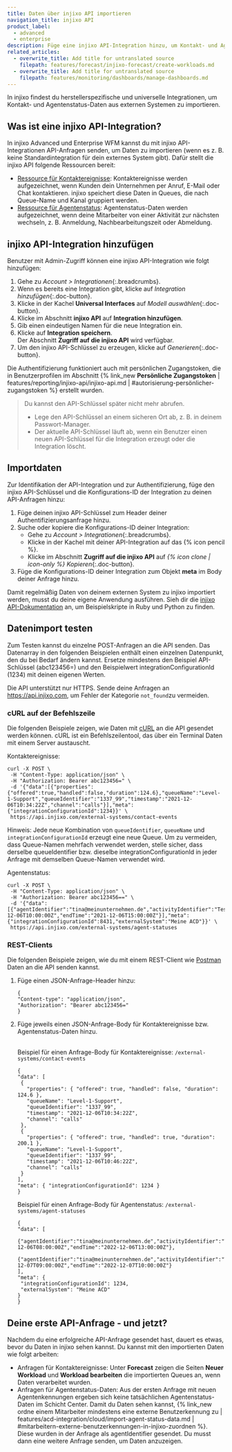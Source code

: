 ```yaml
---
title: Daten über injixo API importieren
navigation_title: injixo API
product_label:
  - advanced
  - enterprise
description: Füge eine injixo API-Integration hinzu, um Kontakt- und Agentenstatus-Daten von deinem externen System zu importieren.
related_articles:
  - overwrite_title: Add title for untranslated source
    filepath: features/forecast/injixo-forecast/create-workloads.md
  - overwrite_title: Add title for untranslated source
    filepath: features/monitoring/dashboards/manage-dashboards.md
---
```


In injixo findest du herstellerspezifische und universelle Integrationen, um Kontakt- und Agentenstatus-Daten aus externen Systemen zu importieren.

## Was ist eine injixo API-Integration?

In injixo Advanced und Enterprise WFM kannst du mit injixo API-Integrationen API-Anfragen senden, um Daten zu importieren (wenn es z.&nbsp;B. keine Standardintegration für dein externes System gibt). Dafür stellt die injixo API folgende Ressourcen bereit:

- [Ressource für Kontaktereignisse](https://api.injixo.com/resources/contact-store/contact-events): Kontaktereignisse werden aufgezeichnet, wenn Kunden dein Unternehmen per Anruf, E-Mail oder Chat kontaktieren. injixo speichert diese Daten in Queues, die nach Queue-Name und Kanal gruppiert werden.
- [Ressource für Agentenstatus](https://api.injixo.com/resources/agent-status-store/agent-status): Agentenstatus-Daten werden aufgezeichnet, wenn deine Mitarbeiter von einer Aktivität zur nächsten wechseln, z.&nbsp;B. Anmeldung, Nachbearbeitungszeit oder Abmeldung.

## injixo API-Integration hinzufügen

Benutzer mit Admin-Zugriff können eine injixo API-Integration wie folgt hinzufügen:

1. Gehe zu _Account > Integrationen_{:.breadcrumbs}.
2. Wenn es bereits eine Integration gibt, klicke auf _Integration hinzufügen_{:.doc-button}.
3. Klicke in der Kachel **Universal Interfaces** auf _Modell auswählen_{:.doc-button}.
4. Klicke im Abschnitt **injixo API** auf **Integration hinzufügen**.
5. Gib einen eindeutigen Namen für die neue Integration ein.
6. Klicke auf **Integration speichern**.<br>Der Abschnitt **Zugriff auf die injixo API** wird verfügbar.
7. Um den injixo API-Schlüssel zu erzeugen, klicke auf _Generieren_{:.doc-button}.

Die Authentifizierung funktioniert auch mit persönlichen Zugangstoken, die in Benutzerprofilen im Abschnitt {% link_new **Persönliche Zugangstoken** | features/reporting/injixo-api/injixo-api.md | #autorisierung-persönlicher-zugangstoken %} erstellt wurden.

> Du kannst den API-Schlüssel später nicht mehr abrufen.
>
> - Lege den API-Schlüssel an einem sicheren Ort ab, z.&nbsp;B. in deinem Passwort-Manager.
> - Der aktuelle API-Schlüssel läuft ab, wenn ein Benutzer einen neuen API-Schlüssel für die Integration erzeugt oder die Integration löscht.

## Importdaten <a id="import-contact-or-agent-status-data">

Zur Identifikation der API-Integration und zur Authentifizierung, füge den injixo API-Schlüssel und die Konfigurations-ID der Integration zu deinen API-Anfragen hinzu:

1. Füge deinen injixo API-Schlüssel zum Header deiner Authentifizierungsanfrage hinzu.
2. Suche oder kopiere die Konfigurations-ID deiner Integration:
   - Gehe zu _Account > Integrationen_{:.breadcrumbs}.
   - Klicke in der Kachel mit deiner API-Integration auf das {% icon pencil %}.
   - Klicke im Abschnitt **Zugriff auf die injixo API** auf _{% icon clone | icon-only %} Kopieren_{:.doc-button}.
3. Füge die Konfigurations-ID deiner Integration zum Objekt **meta** im Body deiner Anfrage hinzu.

Damit regelmäßig Daten von deinem externen System zu injixo importiert werden, musst du deine eigene Anwendung ausführen. Sieh dir die [injixo API-Dokumentation](https://api.injixo.com) an, um Beispielskripte in Ruby und Python zu finden.

## Datenimport testen

Zum Testen kannst du einzelne POST-Anfragen an die API senden. Das Datenarray in den folgenden Beispielen enthält einen einzelnen Datenpunkt, den du bei Bedarf ändern kannst. Ersetze mindestens den Beispiel API-Schlüssel (abc123456=) und den Beispielwert integrationConfigurationId (1234) mit deinen eigenen Werten.

Die API unterstützt nur HTTPS. Sende deine Anfragen an https://api.injixo.com, um Fehler der Kategorie `not_found`zu vermeiden.

### cURL auf der Befehlszeile

Die folgenden Beispiele zeigen, wie Daten mit [cURL](https://curl.se/) an die API gesendet werden können. cURL ist ein Befehlszeilentool, das über ein Terminal Daten mit einem Server austauscht.

Kontaktereignisse:

```
curl -X POST \
 -H "Content-Type: application/json" \
 -H "Authorization: Bearer abc123456=" \
 -d '{"data":[{"properties":{"offered":true,"handled":false,"duration":124.6},"queueName":"Level-1-Support","queueIdentifier":"1337_99","timestamp":"2021-12-06T10:34:22Z","channel":"calls"}],"meta":{"integrationConfigurationId":1234}}' \
 https://api.injixo.com/external-systems/contact-events
```

Hinweis: Jede neue Kombination von `queueIdentifier`, `queueName` und `integrationConfigurationId` erzeugt eine neue Queue. Um zu vermeiden, dass Queue-Namen mehrfach verwendet werden, stelle sicher, dass derselbe queueIdentifier bzw. dieselbe integrationConfigurationId in jeder Anfrage mit demselben Queue-Namen verwendet wird.

Agentenstatus:

```
curl -X POST \
 -H "Content-Type: application/json" \
 -H "Authorization: Bearer abc123456==" \
 -d '{"data":[{"agentIdentifier":"tina@meinunternehmen.de","activityIdentifier":"Test","startTime":"2021-12-06T10:00:00Z","endTime":"2021-12-06T15:00:00Z"}],"meta":{"integrationConfigurationId":8431,"externalSystem":"Meine ACD"}}' \
 https://api.injixo.com/external-systems/agent-statuses
```

### REST-Clients

Die folgenden Beispiele zeigen, wie du mit einem REST-Client wie [Postman](https://www.postman.com/downloads/) Daten an die API senden kannst.

1. Füge einen JSON-Anfrage-Header hinzu:

   ```
   {
   "Content-type": "application/json",
   "Authorization": "Bearer abc123456="
   }
   ```

2. Füge jeweils einen JSON-Anfrage-Body für Kontaktereignisse bzw. Agentenstatus-Daten hinzu.<br><br>

   Beispiel für einen Anfrage-Body für Kontaktereignisse: `/external-systems/contact-events`

   ```
   {
   "data": [
    {
      "properties": { "offered": true, "handled": false, "duration": 124.6 },
      "queueName": "Level-1-Support",
      "queueIdentifier": "1337_99",
      "timestamp": "2021-12-06T10:34:22Z",
      "channel": "calls"
    },
    {
      "properties": { "offered": true, "handled": true, "duration": 200.1 },
      "queueName": "Level-1-Support",
      "queueIdentifier": "1337_99",
      "timestamp": "2021-12-06T10:46:22Z",
      "channel": "calls"
    }
   ],
   "meta": { "integrationConfigurationId": 1234 }
   }
   ```

   Beispiel für einen Anfrage-Body für Agentenstatus: `/external-systems/agent-statuses`

   ```
   {
   "data": [
    {"agentIdentifier":"tina@meinunternehmen.de","activityIdentifier":"Test","startTime":"2022-12-06T08:00:00Z","endTime":"2022-12-06T13:00:00Z"},
    {"agentIdentifier":"tina@meinunternehmen.de","activityIdentifier":"Test","startTime":"2022-12-07T09:00:00Z","endTime":"2022-12-07T10:00:00Z"}
   ],
   "meta": {
    "integrationConfigurationId": 1234,
    "externalSystem": "Meine ACD"
   }
   }
   ```

## Deine erste API-Anfrage - und jetzt?

Nachdem du eine erfolgreiche API-Anfrage gesendet hast, dauert es etwas, bevor du Daten in injixo sehen kannst. Du kannst mit den importierten Daten wie folgt arbeiten:

- Anfragen für Kontaktereignisse: Unter **Forecast** zeigen die Seiten **Neuer Workload** und **Workload bearbeiten** die importierten Queues an, wenn Daten verarbeitet wurden.
- Anfragen für Agentenstatus-Daten: Aus der ersten Anfrage mit neuen Agentenkennungen ergeben sich keine tatsächlichen Agentenstatus-Daten im Schicht Center. Damit du Daten sehen kannst, {% link_new ordne einem Mitarbeiter mindestens eine externe Benutzerkennung zu | features/acd-integration/cloud/import-agent-status-data.md | #mitarbeitern-externe-benutzerkennungen-in-injixo-zuordnen %}. Diese wurden in der Anfrage als agentIdentifier gesendet. Du musst dann eine weitere Anfrage senden, um Daten anzuzeigen.

